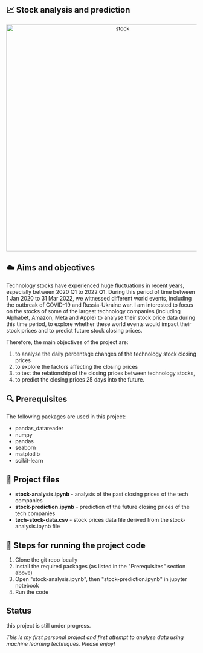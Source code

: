 ## 📈 Stock analysis and prediction
<p align="center" width="100%">
    <img src="https://github.com/clarissa-lo/stocks-prediction/assets/112577943/c6d17816-4170-4301-aeed-e676dbfa03cd.jpg" alt="stock" width="600"/>
</p>


## ☁️ Aims and objectives
Technology stocks have experienced huge fluctuations in recent years, especially between 2020 Q1 to 2022 Q1. During this period of time between 1 Jan 2020 to 31 Mar 2022, we witnessed different world events, including the outbreak of COVID-19 and Russia-Ukraine war. I am interested to focus on the stocks of some of the largest technology companies (including Alphabet, Amazon, Meta and Apple) to analyse their stock price data during this time period, to explore whether these world events would impact their stock prices and to predict future stock closing prices.

Therefore, the main objectives of the project are:
1) to analyse the daily percentage changes of the technology stock closing prices
2) to explore the factors affecting the closing prices
3) to test the relationship of the closing prices between technology stocks,
4) to predict the closing prices 25 days into the future.

 ## 🔍 Prerequisites
The following packages are used in this project:
- pandas_datareader
- numpy
- pandas
- seaborn
- matplotlib
- scikit-learn

 ## 💾 Project files
 - **stock-analysis.ipynb** - analysis of the past closing prices of the tech companies
 - **stock-prediction.ipynb** - prediction of the future closing prices of the tech companies
 - **tech-stock-data.csv** - stock prices data file derived from the stock-analysis.ipynb file

 ## 👣 Steps for running the project code
1. Clone the git repo locally
2. Install the required packages (as listed in the "Prerequisites" section above)
3. Open "stock-analysis.ipynb", then "stock-prediction.ipynb" in jupyter notebook
4. Run the code

 ## Status
this project is still under progress.

_This is my first personal project and first attempt to analyse data using machine learning techniques. Please enjoy!_
